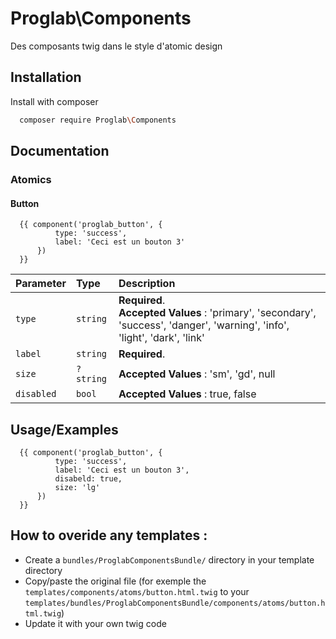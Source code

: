 
# Proglab\Components

Des composants twig dans le style d'atomic design

## Installation

Install with composer

```bash
  composer require Proglab\Components
```

## Documentation

### Atomics

#### Button

```twig
  {{ component('proglab_button', {
          type: 'success',
          label: 'Ceci est un bouton 3'
      }) 
  }}
```

| Parameter | Type     | Description                |
| :-------- | :------- | :------------------------- |
| `type` | `string` | **Required**.<br> **Accepted Values** : 'primary', 'secondary', 'success', 'danger', 'warning', 'info', 'light', 'dark', 'link' |
| `label` | `string` | **Required**.|
| `size` | `?string` | **Accepted Values** : 'sm', 'gd', null |
| `disabled` | `bool` | **Accepted Values** : true, false |


## Usage/Examples

```twig
  {{ component('proglab_button', {
          type: 'success',
          label: 'Ceci est un bouton 3',
          disabeld: true,
          size: 'lg'
      }) 
  }}
```

## How to overide any templates :

- Create a `bundles/ProglabComponentsBundle/` directory in your template directory
- Copy/paste the original file (for exemple the `templates/components/atoms/button.html.twig` to your `templates/bundles/ProglabComponentsBundle/components/atoms/button.html.twig`)
- Update it with your own twig code